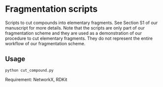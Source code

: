 # Fragmentation scripts
Scripts to cut compounds into elementary fragments. See Section S1 of our manuscript for more details. Note that the scripts are only part of our fragmentation scheme and they are used as a demonstration of our procedure to cut elementary fragments. They do not represent the entire workflow of our fragmentation scheme.

## Usage

```
python cut_compound.py
```

Requirement: NetworkX, RDKit
